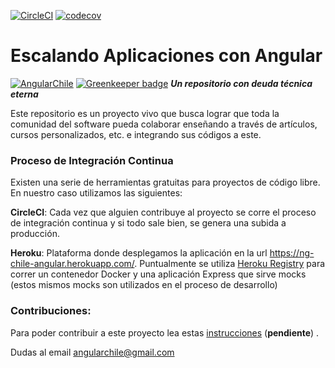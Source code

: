 [![CircleCI](https://circleci.com/gh/ngChile/escalando-aplicaciones-con-angular.svg?style=svg)](https://circleci.com/gh/ngChile/escalando-aplicaciones-con-angular) [![codecov](https://codecov.io/gh/ngChile/escalando-aplicaciones-con-angular/branch/docs%2Fbadges-and-docs/graph/badge.svg)](https://codecov.io/gh/ngChile/escalando-aplicaciones-con-angular)


# Escalando Aplicaciones con Angular 
[![AngularChile](https://avatars0.githubusercontent.com/u/39106599?s=100&u=f1bc8a9d967080db189cd68d87aac1d900f65fd0&v=4)](https://medium.com/angular-chile) [![Greenkeeper badge](https://badges.greenkeeper.io/ngChile/escalando-aplicaciones-con-angular.svg)](https://greenkeeper.io/) ***Un repositorio con deuda técnica eterna***

Este repositorio es un proyecto vivo que busca lograr que toda la comunidad del software pueda colaborar enseñando a través de artículos, cursos personalizados, etc. e integrando sus códigos a este.

### Proceso de Integración Continua
Existen una serie de herramientas gratuitas para proyectos de código libre. En nuestro caso utilizamos las siguientes:

**CircleCI**: Cada vez que alguien contribuye al proyecto se corre el proceso de integración continua y si todo sale bien, se genera una subida a producción.

**Heroku**: Plataforma donde desplegamos la aplicación en la url https://ng-chile-angular.herokuapp.com/. 
Puntualmente se utiliza [Heroku Registry](https://devcenter.heroku.com/articles/container-registry-and-runtime) para correr un contenedor Docker y una aplicación Express que sirve mocks (estos mismos mocks son utilizados en el proceso de desarrollo)

### Contribuciones:
Para poder contribuir a este proyecto lea estas [instrucciones](Pendiente) (**pendiente**) .

Dudas al email angularchile@gmail.com
